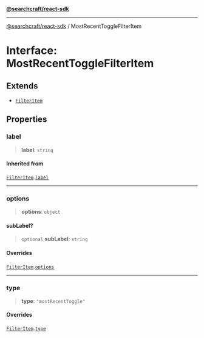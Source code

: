 [**@searchcraft/react-sdk**](/reference/sdk/js-react/README.md)

***

[@searchcraft/react-sdk](/reference/sdk/js-react/globals.md) / MostRecentToggleFilterItem

# Interface: MostRecentToggleFilterItem

## Extends

- [`FilterItem`](/reference/sdk/js-react/interfaces/FilterItem.md)

## Properties

### label

> **label**: `string`

#### Inherited from

[`FilterItem`](/reference/sdk/js-react/interfaces/FilterItem.md).[`label`](/reference/sdk/js-react/interfaces/FilterItem.md#label)

***

### options

> **options**: `object`

#### subLabel?

> `optional` **subLabel**: `string`

#### Overrides

[`FilterItem`](/reference/sdk/js-react/interfaces/FilterItem.md).[`options`](/reference/sdk/js-react/interfaces/FilterItem.md#options)

***

### type

> **type**: `"mostRecentToggle"`

#### Overrides

[`FilterItem`](/reference/sdk/js-react/interfaces/FilterItem.md).[`type`](/reference/sdk/js-react/interfaces/FilterItem.md#type)
